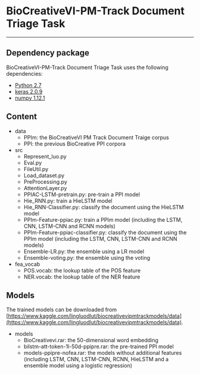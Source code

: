 # BioCreativeVI-PM-Track Document Triage Task
***
## Dependency package

BioCreativeVI-PM-Track Document Triage Task uses the following dependencies:

- [Python 2.7](https://www.python.org/)
- [keras 2.0.9](https://keras.io/)
- [numpy 1.12.1](http://www.numpy.org/)


## Content
- data
	- PPIm: the BioCreativeVI PM Track Document Traige corpus
	- PPI: the previous BioCreative PPI corpora
- src
	- Represent_luo.py
	- Eval.py
	- FileUtil.py
	- Load_dataset.py
	- PreProcessing.py
	- AttentionLayer.py
	- PPIAC-LSTM-pretrain.py: pre-train a PPI model
	- Hie_RNN.py: train a HieLSTM model
	- Hie_RNN-Classifier.py: classify the document using the HieLSTM model
	- PPIm-Feature-ppiac.py: train a PPIm model (including the LSTM, CNN, LSTM-CNN and RCNN models)
	- PPIm-Feature-ppiac-classifier.py: classify the document using the PPIm model (including the LSTM, CNN, LSTM-CNN and RCNN models)
	- Ensemble-LR.py: the ensemble using a LR model
	- Ensemble-voting.py: the ensemble using the voting
- fea_vocab
	- POS.vocab: the lookup table of the POS feature
	- NER.vocab: the lookup table of the NER feature


## Models

The trained models can be downloaded from [https://www.kaggle.com/lingluodlut/biocreativevipmtrackmodels/data](https://www.kaggle.com/lingluodlut/biocreativevipmtrackmodels/data).

- models
	- BioCreativevi.rar: the 50-dimensional word embedding
	- bilstm-att-token-1l-50d-ppipre.rar: the pre-trained PPI model
	- models-ppipre-nofea.rar: the models without additional features (including LSTM, CNN, LSTM-CNN, RCNN, HieLSTM and a ensemble model using a logistic regression)

